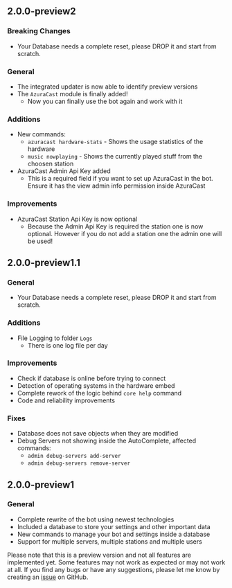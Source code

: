 ## 2.0.0-preview2
### Breaking Changes
- Your Database needs a complete reset, please DROP it and start from scratch.

### General
- The integrated updater is now able to identify preview versions
- The `AzuraCast` module is finally added!
  - Now you can finally use the bot again and work with it

### Additions
- New commands:
  - `azuracast hardware-stats` - Shows the usage statistics of the hardware
  - `music nowplaying` - Shows the currently played stuff from the choosen station
- AzuraCast Admin Api Key added
  - This is a required field if you want to set up AzuraCast in the bot. Ensure it has the view admin info permission inside AzuraCast

### Improvements
- AzuraCast Station Api Key is now optional
  - Because the Admin Api Key is required the station one is now optional. However if you do not add a station one the admin one will be used!

## 2.0.0-preview1.1
### General
- Your Database needs a complete reset, please DROP it and start from scratch.

### Additions
- File Logging to folder `Logs`
  - There is one log file per day

### Improvements
- Check if database is online before trying to connect
- Detection of operating systems in the hardware embed
- Complete rework of the logic behind `core help` command
- Code and reliability improvements

### Fixes
- Database does not save objects when they are modified
- Debug Servers not showing inside the AutoComplete, affected commands:
  - `admin debug-servers add-server`
  - `admin debug-servers remove-server`

## 2.0.0-preview1
### General
- Complete rewrite of the bot using newest technologies
- Included a database to store your settings and other important data
- New commands to manage your bot and settings inside a database
- Support for multiple servers, multiple stations and multiple users

Please note that this is a preview version and not all features are implemented yet. Some features may not work as expected or may not work at all.
If you find any bugs or have any suggestions, please let me know by creating an [issue](https://github.com/Sella-GH/AzzyBot/issues/new/choose) on GitHub.
